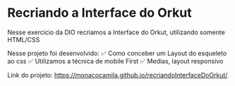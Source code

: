 # Recriando a Interface do Orkut

Nesse exercicio da DIO recriamos a Interface do Orkut, utilizando somente HTML/CSS

Nesse projeto foi desenvolvido: 
✅ Como conceber um Layout do esqueleto ao css 
✅ Utilizamos a técnica de mobile First 
✅ Medias, layout responsivo 

Link do projeto: https://monacocamila.github.io/recriandoInterfaceDoOrkut/
